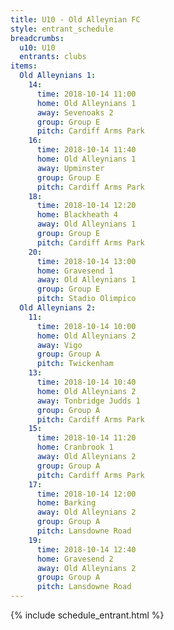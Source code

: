 ```yaml
---
title: U10 - Old Alleynian FC
style: entrant_schedule
breadcrumbs:
  u10: U10
  entrants: clubs
items:
  Old Alleynians 1:
    14:
      time: 2018-10-14 11:00
      home: Old Alleynians 1
      away: Sevenoaks 2
      group: Group E
      pitch: Cardiff Arms Park
    16:
      time: 2018-10-14 11:40
      home: Old Alleynians 1
      away: Upminster
      group: Group E
      pitch: Cardiff Arms Park
    18:
      time: 2018-10-14 12:20
      home: Blackheath 4
      away: Old Alleynians 1
      group: Group E
      pitch: Cardiff Arms Park
    20:
      time: 2018-10-14 13:00
      home: Gravesend 1
      away: Old Alleynians 1
      group: Group E
      pitch: Stadio Olimpico
  Old Alleynians 2:
    11:
      time: 2018-10-14 10:00
      home: Old Alleynians 2
      away: Vigo
      group: Group A
      pitch: Twickenham
    13:
      time: 2018-10-14 10:40
      home: Old Alleynians 2
      away: Tonbridge Judds 1
      group: Group A
      pitch: Cardiff Arms Park
    15:
      time: 2018-10-14 11:20
      home: Cranbrook 1
      away: Old Alleynians 2
      group: Group A
      pitch: Cardiff Arms Park
    17:
      time: 2018-10-14 12:00
      home: Barking
      away: Old Alleynians 2
      group: Group A
      pitch: Lansdowne Road
    19:
      time: 2018-10-14 12:40
      home: Gravesend 2
      away: Old Alleynians 2
      group: Group A
      pitch: Lansdowne Road
---
```


{% include schedule_entrant.html %}
